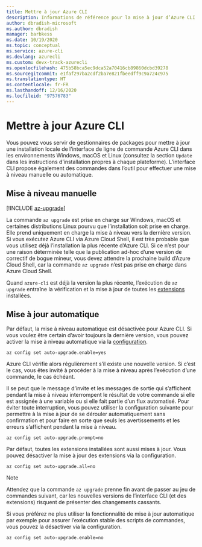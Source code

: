 ```yaml
---
title: Mettre à jour Azure CLI
description: Informations de référence pour la mise à jour d’Azure CLI
author: dbradish-microsoft
ms.author: dbradish
manager: barbkess
ms.date: 10/19/2020
ms.topic: conceptual
ms.service: azure-cli
ms.devlang: azurecli
ms.custom: devx-track-azurecli
ms.openlocfilehash: 475b58bca5ec9dca52a70416cb89860dcbd39278
ms.sourcegitcommit: e1faf297ba2cdf2ba7e821fbeedff9c9a724c975
ms.translationtype: HT
ms.contentlocale: fr-FR
ms.lasthandoff: 12/16/2020
ms.locfileid: "97576783"
---
```

# <a name="update-the-azure-cli"></a>Mettre à jour Azure CLI

Vous pouvez vous servir de gestionnaires de packages pour mettre à jour une installation locale de l’interface de ligne de commande Azure CLI dans les environnements Windows, macOS et Linux (consultez la section `Update` dans les instructions d’installation propres à chaque plateforme). L’interface CLI propose également des commandes dans l’outil pour effectuer une mise à niveau manuelle ou automatique.

## <a name="manual-update"></a>Mise à niveau manuelle
[!INCLUDE [az-upgrade](includes/az-upgrade.md)]

La commande `az upgrade` est prise en charge sur Windows, macOS et certaines distributions Linux pourvu que l’installation soit prise en charge. Elle prend uniquement en charge la mise à niveau vers la dernière version. Si vous exécutez Azure CLI via Azure Cloud Shell, il est très probable que vous utilisez déjà l’installation la plus récente d’Azure CLI. Si ce n’est pour une raison déterminée telle que la publication ad-hoc d’une version de correctif de bogue mineur, vous devez attendre la prochaine build d’Azure Cloud Shell, car la commande `az upgrade` n’est pas prise en charge dans Azure Cloud Shell.

Quand `azure-cli` est déjà la version la plus récente, l’exécution de `az upgrade` entraîne la vérification et la mise à jour de toutes les [extensions](azure-cli-extensions-overview.md) installées.

## <a name="automatic-update"></a>Mise à jour automatique

Par défaut, la mise à niveau automatique est désactivée pour Azure CLI. Si vous voulez être certain d’avoir toujours la dernière version, vous pouvez activer la mise à niveau automatique via la [configuration](/cli/azure/config).

```azurecli
az config set auto-upgrade.enable=yes
```

Azure CLI vérifie alors régulièrement s’il existe une nouvelle version. Si c’est le cas, vous êtes invité à procéder à la mise à niveau après l’exécution d’une commande, le cas échéant.

Il se peut que le message d’invite et les messages de sortie qui s’affichent pendant la mise à niveau interrompent le résultat de votre commande si elle est assignée à une variable ou si elle fait partie d’un flux automatisé. Pour éviter toute interruption, vous pouvez utiliser la configuration suivante pour permettre à la mise à jour de se dérouler automatiquement sans confirmation et pour faire en sorte que seuls les avertissements et les erreurs s’affichent pendant la mise à niveau.

```azurecli
az config set auto-upgrade.prompt=no
```

Par défaut, toutes les extensions installées sont aussi mises à jour. Vous pouvez désactiver la mise à jour des extensions via la configuration.

```azurecli
az config set auto-upgrade.all=no
```

> [!NOTE]
> Attendez que la commande `az upgrade` prenne fin avant de passer au jeu de commandes suivant, car les nouvelles versions de l’interface CLI (et des extensions) risquent de présenter des changements cassants.

Si vous préférez ne plus utiliser la fonctionnalité de mise à jour automatique par exemple pour assurer l’exécution stable des scripts de commandes, vous pouvez la désactiver via la configuration.
```azurecli
az config set auto-upgrade.enable=no
```
